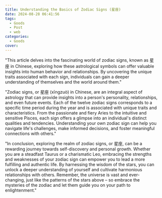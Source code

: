 ```yaml
---
title: Understanding the Basics of Zodiac Signs (星座)
date: 2024-08-28 06:41:56
tags:
  - Goods
  - Post
  - web
categories:
  - Goods
cover:
---
```


"This article delves into the fascinating world of zodiac signs, known as 星座 in Chinese, exploring how these astrological symbols can offer valuable insights into human behavior and relationships. By uncovering the unique traits associated with each sign, individuals can gain a deeper understanding of themselves and the world around them."

"Zodiac signs, or 星座 (xīngzuò) in Chinese, are an integral aspect of astrology that can provide insights into a person's personality, relationships, and even future events. Each of the twelve zodiac signs corresponds to a specific time period during the year and is associated with unique traits and characteristics. From the passionate and fiery Aries to the intuitive and sensitive Pisces, each sign offers a glimpse into an individual's distinct qualities and tendencies. Understanding your own zodiac sign can help you navigate life's challenges, make informed decisions, and foster meaningful connections with others."

"In conclusion, exploring the realm of zodiac signs, or 星座, can be a rewarding journey towards self-discovery and personal growth. Whether you are a steadfast Taurus or a charismatic Leo, embracing the strengths and weaknesses of your zodiac sign can empower you to lead a more fulfilling and authentic life. By harnessing the wisdom of the stars, you can unlock a deeper understanding of yourself and cultivate harmonious relationships with others. Remember, the universe is vast and ever-changing, just like the patterns of the stars above – so embrace the mysteries of the zodiac and let them guide you on your path to enlightenment."
